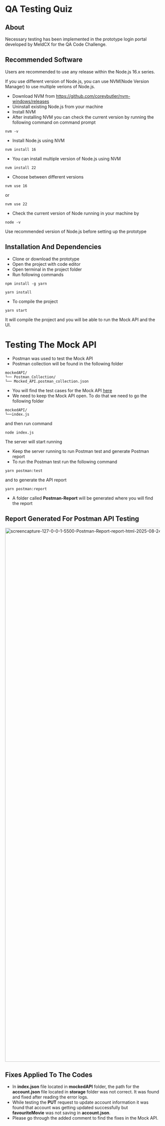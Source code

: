# QA Testing Quiz

## About
Necessary testing has been implemented in the prototype login portal developed by MeldCX for the QA Code Challenge.

## Recommended Software
Users are recommended to use any release within the Node.js 16.x series.

If you use different version of Node.js, you can use NVM(Node Version Manager) to use multiple verions of Node.js.

- Download NVM from https://github.com/coreybutler/nvm-windows/releases
- Uninstall existing Node.js from your machine
- Install NVM
- After installing NVM you can check the current version by running the following command on command prompt
```
nvm -v
```
- Install Node.js using NVM
```
nvm install 16
```
- You can install multiple version of Node.js using NVM
```
nvm install 22
```
- Choose between different versions
```
nvm use 16
```
or

```
nvm use 22
```
- Check the current version of Node running in your machine by
```
node -v
```

Use recommended version of Node.js before setting up the prototype

## Installation And Dependencies
- Clone or download the prototype
- Open the project with code editor
- Open terminal in the project folder
- Run following commands
```
npm install -g yarn
```
```
yarn install
```
- To compile the project
```
yarn start
```
It will compile the project and you will be able to run the Mock API and the UI.

# Testing The Mock API
- Postman was used to test the Mock API
- Postman collection will be found in the following folder
```
mockedAPI/
└── Postman_Collection/
└── Mocked_API.postman_collection.json
```
- You will find the test cases for the Mock API [here](https://docs.google.com/spreadsheets/d/1rXSBUJcGwSCVsqsOs-UBs1G8LKR_9rU3uOIAB6KpdJ0/edit?usp=sharing)
- We need to keep the Mock API open. To do that we need to go the following folder
```
mockedAPI/
└──index.js 
```
and then run command
```
node index.js
```
The server will start running 
- Keep the server running to run Postman test and generate Postman report
- To run the Postman test run the following command 
```
yarn postman:test
```
and to generate the API report

```
yarn postman:report
```
- A folder called **Postman-Report** will be generated where you will find the report

## Report Generated For Postman API Testing
<img width="1920" height="1732" alt="screencapture-127-0-0-1-5500-Postman-Report-report-html-2025-08-24-12_09_21" src="https://github.com/user-attachments/assets/04a248e4-a5e8-45a6-9526-1a5e9c147172" />

## Fixes Applied To The Codes
- In **index.json** file located in **mockedAPI** folder, the path for the **account.json** file located in **storage** folder was not correct. It was found and fixed after reading the error logs.
- While testing the **PUT** request to update account information it was found that account was getting updated successfully but **favouriteMovie** was not saving in **account.json**. 
- Please go through the added comment to find the fixes in the Mock API.  



